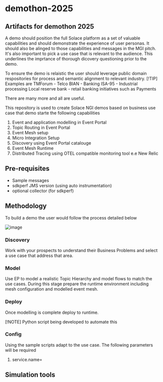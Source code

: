 # demothon-2025
## Artifacts for demothon 2025
A demo should position the full Solace platform as a set of valuable capabilities and should demonstrate the experience of user personas. It should also be alinged to those capabilities and messages in the MGI pitch.  It's also important to pick a use case that is relevant to the audience. This underlines the imprtance of thorough dicovery questioning prior to the demo.

To ensure the demo is relaistic the user should leverage public domain respositories for process and semantic alignment to relevant industry.
[!TIP]
Examples are
TMForum - Telco
BIAN - Banking
ISA-95 - Industrial processing
Local reserve bank - retail banking initiatives such as Payments

There are many more and all are useful.

This repository is used to create Solace NGI demos based on business use case that demo starte the following capabilities

1. Event and application modelling in Event Portal
2. Topic Routing in Event Portal
3. Event Mesh setup
4. Micro Integration Setup
5. Discovery using Event Portal catalouge
6. Event Mesh Runtime
7. Distributed Tracing using OTEL compatible monitoring tool e.e New Relic

## Pre-requisites
- Sample messages
- sdkperf JMS version (using auto instrumentation)
- optional collector (for sdkperf)

## Methodology
To build a demo the user would follow the process detailed below

![image](https://github.com/user-attachments/assets/964f11fa-cae0-4b97-a6e7-3d4f4206afb8)

### Discovery
Work with your prospects to understand their Business Problems and select a use case that address that area.

### Model
Use EP to model a realistic Topic Hierarchy and model flows to match the use cases. During this stage prepare the runtime environment including mesh configuration and modelled event mesh.

### Deploy
Once modelling is complete deploy to runtime. 

[!NOTE]
Python script being developed to automate this

### Config
Using the sample scripts adapt to the use case. The following parameters will be required
1. service.name=<service name of micro servce>



## Simulation tools
